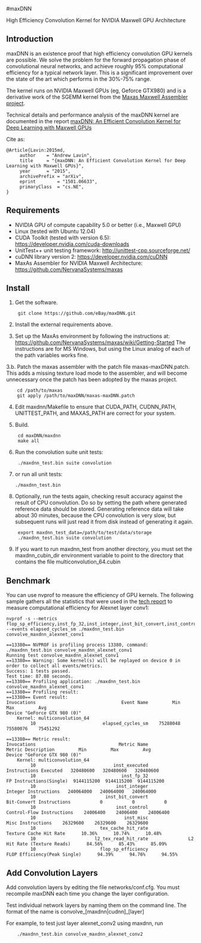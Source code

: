 #maxDNN

High Efficiency Convolution Kernel for NVIDIA Maxwell GPU Architecture

Introduction
------------

maxDNN is an existence proof that high efficiency convolution GPU kernels are possible. We solve the problem for the forward propagation phase of convolutional neural networks, and achieve roughly 95% computational efficiency for a typical network layer. This is a significant improvement over the state of the art which performs in the 30%-75% range.

The kernel runs on NVIDIA Maxwell GPUs (eg, Geforce GTX980) and is a derivative work of the SGEMM kernel from the [Maxas Maxwell Assembler project](https://github.com/NervanaSystems/maxas).

Technical details and performance analysis of the maxDNN kernel are documented in the report
[maxDNN: An Efficient Convolution Kernel for Deep Learning with Maxwell GPUs](http://arxiv-web3.library.cornell.edu/abs/1501.06633)

Cite as:

```
@Article{Lavin:2015md,
     author    = "Andrew Lavin",
     title     = "{maxDNN: An Efficient Convolution Kernel for Deep Learning with Maxwell GPUs}",
     year      = "2015",
     archivePrefix = "arXiv",
     eprint        = "1501.06633",
     primaryClass  = "cs.NE",
}
```

Requirements
------------

+ NVIDIA GPU of compute capability 5.0 or better (i.e., Maxwell GPU)
+ Linux (tested with Ubuntu 12.04)
+ CUDA Toolkit (tested with version 6.5): https://developer.nvidia.com/cuda-downloads
+ UnitTest++ unit testing framework: http://unittest-cpp.sourceforge.net/
+ cuDNN library version 2: https://developer.nvidia.com/cuDNN
+ MaxAs Assembler for NVIDIA Maxwell Architecture: https://github.com/NervanaSystems/maxas

Install
-------

1. Get the software.

        git clone https://github.com/eBay/maxDNN.git

2. Install the external requirements above.

3. Set up the MaxAs environment by following the instructions at: https://github.com/NervanaSystems/maxas/wiki/Getting-Started
The instructions are for MS Windows, but using the Linux analog of each of the path variables works fine.

3.b. Patch the maxas assembler with the patch file maxas-maxDNN.patch. This adds a missing texture load mode to the assembler, and will become unnecessary once the patch has been adopted by the maxas project. 

        cd /path/to/maxas
        git apply /path/to/maxDNN/maxas-maxDNN.patch

4. Edit maxdnn/Makefile to ensure that CUDA_PATH, CUDNN_PATH, UNITTEST_PATH, and MAXAS_PATH are correct for your system.

5. Build.

        cd maxDNN/maxdnn
        make all

6. Run the convolution suite unit tests:

        ./maxdnn_test.bin suite convolution
        
7.  or run all unit tests:

        ./maxdnn_test.bin

8. Optionally, run the tests again, checking result accuracy against the result of CPU convolution. Do so by setting the path where generated reference data should be stored. Generating reference data will take about 30 minutes, because the CPU convolution is very slow, but subsequent runs will just read it from disk instead of generating it again.

        export maxdnn_test_data=/path/to/test/data/storage
        ./maxdnn_test.bin suite convolution

9. If you want to run maxdnn_test from another directory, you must set the maxdnn_cubin_dir environment variable to point to the directory that contains the file multiconvolution_64.cubin

Benchmark
---------------
You can use nvprof to measure the efficiency of GPU kernels. The following sample gathers all the statistics that were used in the [tech report](http://arxiv-web3.library.cornell.edu/abs/1501.06633) to measure computational efficiency for Alexnet layer conv1:

```
nvprof -s --metrics flop_sp_efficiency,inst_fp_32,inst_integer,inst_bit_convert,inst_control,inst_misc,inst_executed,tex_cache_hit_rate,l2_tex_read_hit_rate --events elapsed_cycles_sm ./maxdnn_test.bin convolve_maxdnn_alexnet_conv1

==13380== NVPROF is profiling process 13380, command: ./maxdnn_test.bin convolve_maxdnn_alexnet_conv1
Running test convolve_maxdnn_alexnet_conv1
==13380== Warning: Some kernel(s) will be replayed on device 0 in order to collect all events/metrics.
Success: 1 tests passed.
Test time: 87.08 seconds.
==13380== Profiling application: ./maxdnn_test.bin convolve_maxdnn_alexnet_conv1
==13380== Profiling result:
==13380== Event result:
Invocations                                Event Name         Min         Max         Avg
Device "GeForce GTX 980 (0)"
	Kernel: multiconvolution_64
         10                         elapsed_cycles_sm    75288048    75580076    75451292

==13380== Metric result:
Invocations                               Metric Name                        Metric Description         Min         Max         Avg
Device "GeForce GTX 980 (0)"
	Kernel: multiconvolution_64
         10                             inst_executed                     Instructions Executed   320480600   320480600   320480600
         10                                inst_fp_32                   FP Instructions(Single)  9144115200  9144115200  9144115200
         10                              inst_integer                      Integer Instructions   240064000   240064000   240064000
         10                          inst_bit_convert                  Bit-Convert Instructions           0           0           0
         10                              inst_control                 Control-Flow Instructions    24006400    24006400    24006400
         10                                 inst_misc                         Misc Instructions    26329600    26329600    26329600
         10                        tex_cache_hit_rate                    Texture Cache Hit Rate      10.36%      10.74%      10.48%
         10                      l2_tex_read_hit_rate               L2 Hit Rate (Texture Reads)      84.56%      85.43%      85.09%
         10                        flop_sp_efficiency              FLOP Efficiency(Peak Single)      94.39%      94.76%      94.55%
```

Add Convolution Layers
---------------
Add convolution layers by editing the file networks/conf.cfg. You must recompile maxDNN each time you change the layer configuration.

Test individual network layers by naming them on the command line. The format of the name is convolve_[maxdnn|cudnn]_[layer]

For example, to test just layer alexnet_conv2 using maxdnn, run

        ./maxdnn_test.bin convolve_maxdnn_alexnet_conv2
